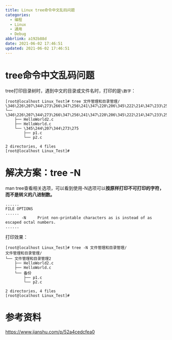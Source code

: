 ```yaml
---
title: Linux tree命令中文乱码问题
categories:
  - 编程
  - Linux
  - 通用
  - Debug
abbrlink: a192b88d
date: 2021-06-02 17:46:51
updated: 2021-06-02 17:46:51
---
```

# tree命令中文乱码问题
tree打印目录树时，遇到中文的目录或文件名时，打印的是`\数字`：
```
[root@localhost Linux_Test]# tree 文件管理和目录管理/
\346\226\207\344\273\266\347\256\241\347\220\206\345\222\214\347\233\256\345\275\225\347\256\241\347\220\206/
└── \346\226\207\344\273\266\347\256\241\347\220\206\345\222\214\347\233\256\345\275\225\347\256\241\347\220\2062
    ├── HelloWorld2.c
    ├── HelloWorld.c
    └── \345\244\207\344\273\275
        ├── p1.c
        └── p2.c

2 directories, 4 files
[root@localhost Linux_Test]#
```
# 解决方案：tree -N
man tree查看相关选项，可以看到使用-N选项可以**按原样打印不可打印的字符，而不是转义的八进制数。**
```
......
FILE OPTIONS
......
       -N     Print non-printable characters as is instead of as escaped octal numbers.
......
```
打印效果：
```
[root@localhost Linux_Test]# tree -N 文件管理和目录管理/
文件管理和目录管理/
└── 文件管理和目录管理2
    ├── HelloWorld2.c
    ├── HelloWorld.c
    └── 备份
        ├── p1.c
        └── p2.c

2 directories, 4 files
[root@localhost Linux_Test]# 
```
# 参考资料
<https://www.jianshu.com/p/52a4cedcfea0>
